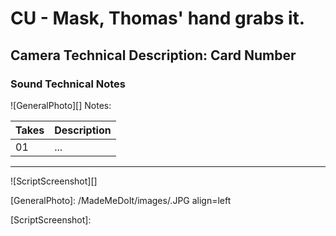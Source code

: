 # CU - Mask, Thomas' hand grabs it.

## Camera Technical Description: Card Number

### Sound Technical Notes

![GeneralPhoto][]
Notes: 

| Takes | Description |
|:---|:----|
| 01 | ... |

----

![ScriptScreenshot][]


[GeneralPhoto]:  /MadeMeDoIt/images/.JPG align=left

[ScriptScreenshot]: 